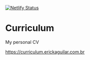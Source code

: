 [![Netlify Status](https://api.netlify.com/api/v1/badges/4c0f5e51-a2e8-484b-a361-b1b78a8794da/deploy-status)](https://app.netlify.com/sites/elated-euclid-fc6456/deploys)
# Curriculum
 My personal CV

https://curriculum.erickaguilar.com.br

